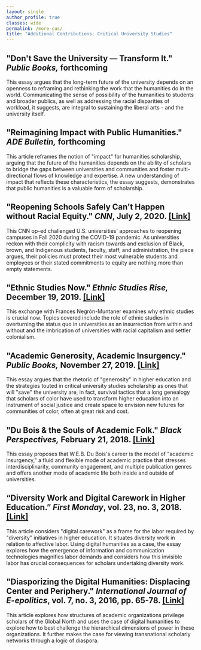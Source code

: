 ```yaml
---
layout: single
author_profile: true
classes: wide
permalink: /more-cus/
title: "Additional Contributions: Critical University Studies"
---
```


## **"Don't Save the University — Transform It." _Public Books,_ forthcoming**

This essay argues that the long-term future of the university depends on an openness to reframing and rethinking the work that the humanities do in the world. Communicating the sense of possibility of the humanities to students and broader publics, as well as addressing the racial disparities of workload, it suggests, are integral to sustaining the liberal arts - and the university itself.

## **"Reimagining Impact with Public Humanities." _ADE Bulletin,_ forthcoming**

This article reframes the notion of "impact" for humanities scholarship, arguing that the future of the humanities depends on the ability of scholars to bridge the gaps between universities and communities and foster multi-directional flows of knowledge and expertise. A new understanding of impact that reflects these characteristics, the essay suggests, demonstrates that public humanities is a valuable form of scholarship.

## **"Reopening Schools Safely Can't Happen without Racial Equity." _CNN_, July 2, 2020. [[Link]](https://www.cnn.com/2020/07/02/opinions/covid-19-colleges-racial-equality-risam/index.html)**

This CNN op-ed challenged U.S. universities' approaches to reopening campuses in Fall 2020 during the COVID-19 pandemic. As universities reckon with their complicity with racism towards and exclusion of Black, brown, and Indigenous students, faculty, staff, and administration, the piece argues, their policies must protect their most vulnerable students and employees or their stated commitments to equity are nothing more than empty statements.

## **"Ethnic Studies Now." _Ethnic Studies Rise,_ December 19, 2019. [[Link]](https://ethnicrise.github.io/roundtable/ethnic-studies-now/)**

This exchange with Frances Negrón-Muntaner examines why ethnic studies is crucial now. Topics covered include the role of ethnic studies in overturning the status quo in universities as an insurrection from within and without and the imbrication of universities with racial capitalism and settler colonialism.

## **"Academic Generosity, Academic Insurgency." _Public Books,_ November 27, 2019. [[Link]](https://www.publicbooks.org/academic-generosity-academic-insurgency/)**

This essay argues that the rhetoric of "generosity" in higher education and the strategies touted in critical university studies scholarship as ones that will "save" the university are, in fact, survival tactics that a long genealogy that scholars of color have used to transform higher education into an instrument of social justice and create space to envision new futures for communities of color, often at great risk and cost.

## **"Du Bois & the Souls of Academic Folk." _Black Perspectives,_ February 21, 2018. [[Link]](https://www.aaihs.org/w-e-b-du-bois-and-the-souls-of-academic-folk/)**

This essay proposes that W.E.B. Du Bois's career is the model of "academic insurgency," a fluid and flexible mode of academic practice that stresses interdisciplinarity, community engagement, and multiple publication genres and offers another mode of academic life both inside and outside of universities.

## **“Diversity Work and Digital Carework in Higher Education.” _First Monday_, vol. 23, no. 3, 2018. [[Link]](http://firstmonday.org/ojs/index.php/fm/article/view/8241)**

This article considers "digital carework" as a frame for the labor required by "diversity" initiatives in higher education. It situates diversity work in relation to affective labor. Using digital humanities as a case, the essay explores how the emergence of information and communication technologies magnifies labor demands and considers how this invisible labor has crucial consequences for scholars undertaking diversity work.

## **"Diasporizing the Digital Humanities: Displacing Center and Periphery." _International Journal of E-epolitics_, vol. 7, no. 3, 2016, pp. 65-78. [[Link]](https://dl.acm.org/doi/abs/10.4018/IJEP.2016070105)**

This article explores how structures of academic organizations privilege scholars of the Global North and uses the case of digital humanities to explore how to best challenge the hierarchical dimensions of power in these organizations. It further makes the case for viewing transnational scholarly networks through a logic of diaspora.
